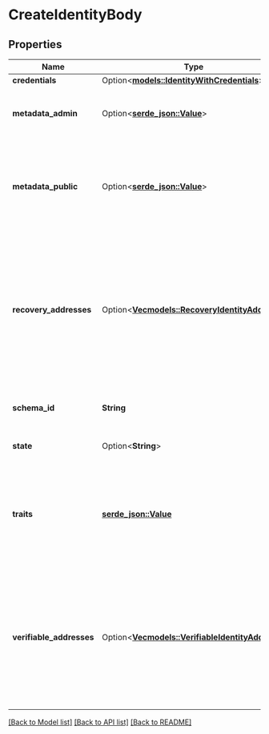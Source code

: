 # CreateIdentityBody

## Properties

Name | Type | Description | Notes
------------ | ------------- | ------------- | -------------
**credentials** | Option<[**models::IdentityWithCredentials**](identityWithCredentials.md)> |  | [optional]
**metadata_admin** | Option<[**serde_json::Value**](.md)> | Store metadata about the user which is only accessible through admin APIs such as `GET /admin/identities/<id>`. | [optional]
**metadata_public** | Option<[**serde_json::Value**](.md)> | Store metadata about the identity which the identity itself can see when calling for example the session endpoint. Do not store sensitive information (e.g. credit score) about the identity in this field. | [optional]
**recovery_addresses** | Option<[**Vec<models::RecoveryIdentityAddress>**](recoveryIdentityAddress.md)> | RecoveryAddresses contains all the addresses that can be used to recover an identity.  Use this structure to import recovery addresses for an identity. Please keep in mind that the address needs to be represented in the Identity Schema or this field will be overwritten on the next identity update. | [optional]
**schema_id** | **String** | SchemaID is the ID of the JSON Schema to be used for validating the identity's traits. | 
**state** | Option<**String**> | State is the identity's state. active StateActive inactive StateInactive | [optional]
**traits** | [**serde_json::Value**](.md) | Traits represent an identity's traits. The identity is able to create, modify, and delete traits in a self-service manner. The input will always be validated against the JSON Schema defined in `schema_url`. | 
**verifiable_addresses** | Option<[**Vec<models::VerifiableIdentityAddress>**](verifiableIdentityAddress.md)> | VerifiableAddresses contains all the addresses that can be verified by the user.  Use this structure to import verified addresses for an identity. Please keep in mind that the address needs to be represented in the Identity Schema or this field will be overwritten on the next identity update. | [optional]

[[Back to Model list]](../README.md#documentation-for-models) [[Back to API list]](../README.md#documentation-for-api-endpoints) [[Back to README]](../README.md)


